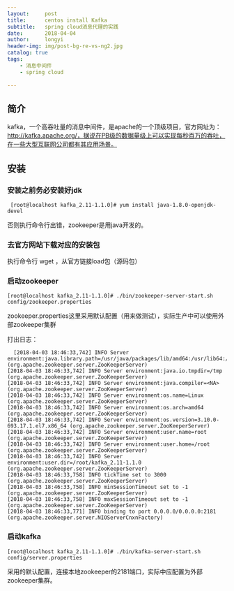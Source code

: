 ```yaml
---
layout:     post
title:      centos install Kafka
subtitle:   spring cloud消息代理的实践
date:       2018-04-04
author:     longyi
header-img: img/post-bg-re-vs-ng2.jpg
catalog: true
tags:
    - 消息中间件
    - spring cloud
    
---
```


## 简介

kafka，一个高吞吐量的消息中间件，是apache的一个顶级项目，官方网址为：http://kafka.apache.org/，据说在PB级的数据量级上可以实现每秒百万的吞吐，在一些大型互联网公司都有其应用场景。



## 安装

### 安装之前务必安装好jdk

 ` [root@localhost kafka_2.11-1.1.0]# yum install java-1.8.0-openjdk-devel`

否则执行命令行出错，zookeeper是用java开发的。

### 去官方网站下载对应的安装包

  执行命令行 wget ，从官方链接load包（源码包）

### 启动zookeeper

 ` [root@localhost kafka_2.11-1.1.0]# ./bin/zookeeper-server-start.sh config/zookeeper.properties `
   
   zookeeper.properties这里采用默认配置（用来做测试），实际生产中可以使用外部zookeeper集群

  打出日志：

      [2018-04-03 18:46:33,742] INFO Server environment:java.library.path=/usr/java/packages/lib/amd64:/usr/lib64:/lib64:/lib:/usr/lib (org.apache.zookeeper.server.ZooKeeperServer)
    [2018-04-03 18:46:33,742] INFO Server environment:java.io.tmpdir=/tmp (org.apache.zookeeper.server.ZooKeeperServer)
    [2018-04-03 18:46:33,742] INFO Server environment:java.compiler=<NA> (org.apache.zookeeper.server.ZooKeeperServer)
    [2018-04-03 18:46:33,742] INFO Server environment:os.name=Linux (org.apache.zookeeper.server.ZooKeeperServer)
    [2018-04-03 18:46:33,742] INFO Server environment:os.arch=amd64 (org.apache.zookeeper.server.ZooKeeperServer)
    [2018-04-03 18:46:33,742] INFO Server environment:os.version=3.10.0-693.17.1.el7.x86_64 (org.apache.zookeeper.server.ZooKeeperServer)
    [2018-04-03 18:46:33,742] INFO Server environment:user.name=root (org.apache.zookeeper.server.ZooKeeperServer)
    [2018-04-03 18:46:33,742] INFO Server environment:user.home=/root (org.apache.zookeeper.server.ZooKeeperServer)
    [2018-04-03 18:46:33,742] INFO Server environment:user.dir=/root/kafka_2.11-1.1.0 (org.apache.zookeeper.server.ZooKeeperServer)
    [2018-04-03 18:46:33,758] INFO tickTime set to 3000 (org.apache.zookeeper.server.ZooKeeperServer)
    [2018-04-03 18:46:33,758] INFO minSessionTimeout set to -1 (org.apache.zookeeper.server.ZooKeeperServer)
    [2018-04-03 18:46:33,758] INFO maxSessionTimeout set to -1 (org.apache.zookeeper.server.ZooKeeperServer)
    [2018-04-03 18:46:33,771] INFO binding to port 0.0.0.0/0.0.0.0:2181 (org.apache.zookeeper.server.NIOServerCnxnFactory)


### 启动kafka

    [root@localhost kafka_2.11-1.1.0]# ./bin/kafka-server-start.sh config/server.properties 

采用的默认配置，连接本地zookeeper的2181端口，实际中应配置为外部zookeeper集群。










